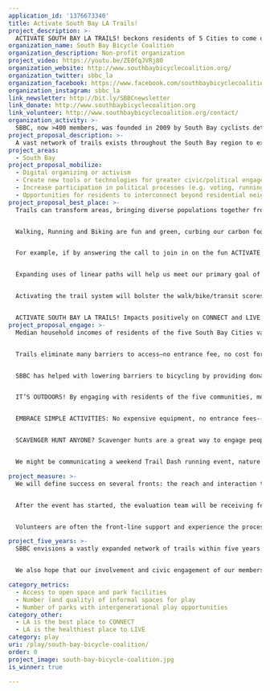 ```yaml
---
application_id: '1376673340'
title: Activate South Bay LA Trails!
project_description: >-
  ACTIVATE SOUTH BAY LA TRAILS! beckons residents of 5 Cities to come outside and play on a network of trails--Redondo Beach through Manhattan Beach, bordering Hawthorne and El Segundo to Lawndale.
organization_name: South Bay Bicycle Coalition
organization_description: Non-profit organization
project_video: https://youtu.be/ZE0fqJVRj80
organization_website: http://www.southbaybicyclecoalition.org/
organization_twitter: sbbc_la
organization_facebook: https://www.facebook.com/southbaybicyclecoalition
organization_instagram: sbbc_la
link_newsletter: http://bit.ly/SBBCnewsletter
link_donate: http://www.southbaybicyclecoalition.org
link_volunteer: http://www.southbaybicyclecoalition.org/contact/
organization_activity: >-
  SBBC, now >400 members, was founded in 2009 by South Bay cyclists determined to connect local riders on a mission to unite the South Bay Cities in safe, easily accessible, fun active transportation.
project_proposal_description: >-
  A vast network of trails exists throughout the South Bay region to expand available space for safe cycling and pedestrian activities. ACTIVATE SOUTH BAY LA TRAILS! will engage residents (and visitors, communicating by every possible means, the activation will bring 5 Cities of Angelenos out to PLAY, people of all ages, with a desire to meet their neighbors. By adding mapping and wayfinding, residents will connect with each other to join in the fun--activating trails throughout the South Bay.
project_areas: 
  - South Bay
project_proposal_mobilize: 
  - Digital organizing or activism
  - Create new tools or technologies for greater civic/political engagement
  - Increase participation in political processes (e.g. voting, running for office, community problem solving) Connect Angelenos with impactful volunteer opportunities
  - Opportunities for residents to interconnect beyond residential neighborhoods or cities
project_proposal_best_place: >-
  Trails can transform areas, bringing diverse populations together from neighboring communities, and promote and support healthier lifestyles. Trails make regional assets available to populations that otherwise might not derive benefit. Physical activity becomes accessible to the widest range of people, including persons with disabilities and others who are known to be less physically active. Trails provides an amenity open to residents of every age.


  Walking, Running and Biking are fun and green, curbing our carbon footprints, reducing air pollution and our reliance on fossil fuels. The momentum for active transportation is building, thanks in no small part to completion of the South Bay Bicycle Master Plan. Active transportation is perceived by more and more as a safe way to get outdoors and have fun!


  For example, if by answering the call to join in on the fun ACTIVATE SOUTH BAY LA TRAILS! residents begin to support City infrastructure that supports pedestrian and cycling activities, then when an issue comes up in a City related to that, they are empowered to speak out in the public forum.


  Expanding uses of linear paths will help us meet our primary goal of augmenting access to space to PLAY in the our urban environment. Since we suffer from a low ratio of park acres per thousand residents (critically underserved in some South Bay Cities), trails are a component of the solution. Seniors, adults, families and children need the benefit of playtime. Having greater access to trails will expand available play spaces, regardless of age. The importance of intergenerational connections is generally acknowledged. Although not defined as park space, trails will help to increase the opportunities for residents of all ages to meet in their pedestrian and cycling activities.


  Activating the trail system will bolster the walk/bike/transit scores for every neighborhood along the way. The Walk Score offers an answer to two important questions. "What can I do to improve my personal health?" and "What can I do to improve the health of the planet?" Furthermore, living a walkable or bikable lifestyle means rush hour traffic becomes less relevant. It is well documented that real estate values are higher in neighborhoods with higher scores.


  ACTIVATE SOUTH BAY LA TRAILS! Impacts positively on CONNECT and LIVE activation through communication on the project website, newsletter, twitter, Instagram and other social media platforms this project will expand residents’ social media contacts and connections around something that is valuable to all: PLAY! Social interaction can start when they join in for scheduled volunteer efforts. Activating the public for various events can start the development of social interaction among the residents of five South Cities. Activating the Trails for gatherings will strengthen the social fabric of the area.
project_proposal_engage: >-
  Median household incomes of residents of the five South Bay Cities vary a great deal, ranging from $144,868 in Manhattan Beach, $103,782 in Redondo Beach and $91,623 in El Segundo to $51,934 and $45,069 in Lawndale and Hawthorne respectively. This highlights disparities between communities. 


  Trails eliminate many barriers to access—no entrance fee, no cost for expensive equipment. 


  SBBC has helped with lowering barriers to bicycling by providing donated bicycles to those who lack the financial resources to purchase bikes. We will continue that effort through this project. By offering opportunities to access bicycles and helmets for fun, residents of low-income homes will not be deterred from joining in on the fun, and below are examples of the fun:


  IT’S OUTDOORS! By engaging with residents of the five communities, more residents play outside which, in turn, makes it safer. 


  EMBRACE SIMPLE ACTIVITIES: No expensive equipment, no entrance fees--the simpler the activity, the easier to engage. 


  SCAVENGER HUNT ANYONE? Scavenger hunts are a great way to engage people, even educate kids and get everyone moving. 


  We might be communicating a weekend Trail Dash running event, nature interpretive program, a bicycle ride from North Redondo to Lawndale, a bike safety program, helmet giveaway, bicycle maintenance check, or a trail cleanup to maintain the connection we share through the Trails.

project_measure: >-
  We will define success on several fronts: the reach and interaction that we experience with core collaborators, partners and other stakeholders the methods by which residents engage, number of residents who come out to PLAY and activate on the South Bay LA Trails, and the feedback that we receive. By monitoring key activities as they happen, we will evaluate with a constructive focus and assess and report in real time. The idea is that the Project can be improved and achieve Activation more effectively.


  After the event has started, the evaluation team will be receiving feedback from residents who joined the ACTIVATE SOUTH BAY LA TRAILS!--measuring the activation. Among other things, we will establish the extent to which the Project’s objectives are met and whether we can improve in any way and if so, how. We will learn from our mistakes.


  Volunteers are often the front-line support and experience the process and can often articulate what works and what could be improved in an Activation. A structured feedback process helps SBBC to better understand their volunteer experience and use the feedback to better support volunteers. We use volunteer feedback after each event to make modifications that contribute to a continuous improvement process. In this way, we identify issues quickly that improve volunteer experiences, and volunteers in turn are willing to share their perspectives.

project_five_years: >-
  SBBC envisions a vastly expanded network of trails within five years. This activation will raise awareness among the South Bay communities that we are all connected, and formal and informal trails are a way to interrelate with each other. Beyond this activation, we will work with our collaborators, partners and stakeholders and employ the lessons we have learned through this project to continue to activate more of the 35 miles of trails and populate more outdoor spaces to connect South Bay neighborhoods. 


  We also hope that our involvement and civic engagement of our members will continue to motivate local governments in the South Bay to accommodate safe active transportation within and between communities. The implementation of the South Bay Bicycle Master Plan will continue to provide impetus for improving infrastructure. With this effort to activate Trails, we will continue to be at the forefront of expanding various options for active transportation.

category_metrics: 
  - Access to open space and park facilities
  - Number (and quality) of informal spaces for play
  - Number of parks with intergenerational play opportunities
category_other:
  - LA is the best place to CONNECT
  - LA is the healthiest place to LIVE
category: play
uri: /play/south-bay-bicycle-coalition/
order: 0
project_image: south-bay-bicycle-coalition.jpg
is_winner: true

---
```


